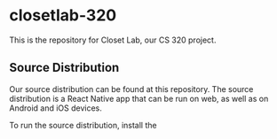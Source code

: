 # closetlab-320
This is the repository for Closet Lab, our CS 320 project.

## Source Distribution
Our source distribution can be found at this repository. The source distribution is a React Native app that can be run on web, as well as on 
Android and iOS devices.

To run the source distribution, install the 